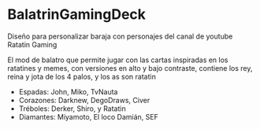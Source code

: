 # BalatrinGamingDeck
Diseño para personalizar baraja con personajes del canal de youtube Ratatin Gaming

El mod de balatro que permite jugar con las cartas inspiradas en los ratatines y memes, con versiones en alto y bajo contraste, contiene los rey, reina y jota de los 4 palos, y los as son ratatin

- Espadas: John, Miko, TvNauta
- Corazones: Darknew, DegoDraws, Civer
- Tréboles: Derker, Shiro, y Ratatin
- Diamantes: Miyamoto, El loco Damián, SEF
